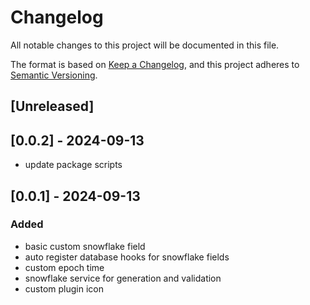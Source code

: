 # Changelog

All notable changes to this project will be documented in this file.

The format is based on [Keep a Changelog](https://keepachangelog.com/en/1.1.0/),
and this project adheres to [Semantic Versioning](https://semver.org/spec/v2.0.0.html).

## [Unreleased]

## [0.0.2] - 2024-09-13

- update package scripts

## [0.0.1] - 2024-09-13

### Added

- basic custom snowflake field
- auto register database hooks for snowflake fields
- custom epoch time
- snowflake service for generation and validation
- custom plugin icon
